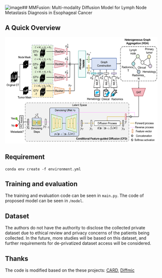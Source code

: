 ![image](https://github.com/wuchengyu123/MMFusion/assets/75082910/c4ec0b60-ab34-49b4-812a-99034c072c56)## MMFusion: Multi-modality Diffusion Model for Lymph Node Metastasis Diagnosis in Esophageal Cancer

## A Quick Overview 

<img width="600" height="350" src="https://github.com/wuchengyu123/MMFusion/blob/main/framework.png">


## Requirement

``conda env create -f environment.yml``

## Training and evaluation

The training and evaluation code can be seen in  ``main.py``. The code of proposed model can be seen in  ``/model``.

## Dataset

The authors do not have the authority to disclose the collected private dataset due to ethical review and privacy concerns of the patients being collected. In the future, more studies will be based on this dataset, and further requirements for de-privatized dataset access will be considered.

## Thanks

The code is modified based on the these projects: [CARD](https://github.com/XzwHan/CARD), [Diffmic](https://github.com/scott-yjyang/DiffMIC)
